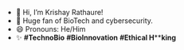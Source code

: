 - 👋 Hi, I’m Krishay Rathaure!
- 👀 Huge fan of BioTech and cybersecurity.
- 😄 Pronouns: He/Him
- ✨ **#TechnoBio** **#BioInnovation** **#Ethical H******king**

<!---
Quanmat/Quanmat is a ✨ special ✨ repository because its `README.md` (this file) appears on your GitHub profile.
You can click the Preview link to take a look at your changes.
--->
